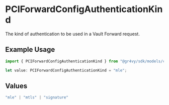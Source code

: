 # PCIForwardConfigAuthenticationKind

The kind of authentication to be used in a Vault Forward request.


## Example Usage

```typescript
import { PCIForwardConfigAuthenticationKind } from "@gr4vy/sdk/models/components";

let value: PCIForwardConfigAuthenticationKind = "mle";
```

## Values

```typescript
"mle" | "mtls" | "signature"
```
